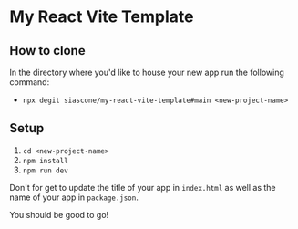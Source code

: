 # My React Vite Template

## How to clone

In the directory where you'd like to house your new app run the following command:
- `npx degit siascone/my-react-vite-template#main <new-project-name>`

## Setup
1. `cd <new-project-name>`
2. `npm install`
3. `npm run dev`

Don't for get to update the title of your app in `index.html` as well as the name of your app in `package.json`.

You should be good to go!